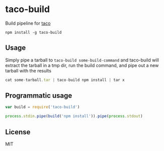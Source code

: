 # taco-build

Build pipeline for [taco](https://github.com/maxogden/taco)

```
npm install -g taco-build
```

## Usage

Simply pipe a tarball to `taco-build some-build-command` and taco-build
will extract the tarball in a tmp dir, run the build command, and pipe out a new tarball with the results

``` js
cat some-tarball.tar | taco-build npm install | tar x
```

## Programmatic usage

``` js
var build = require('taco-build')

process.stdin.pipe(build('npm install')).pipe(process.stdout)
```

## License

MIT
